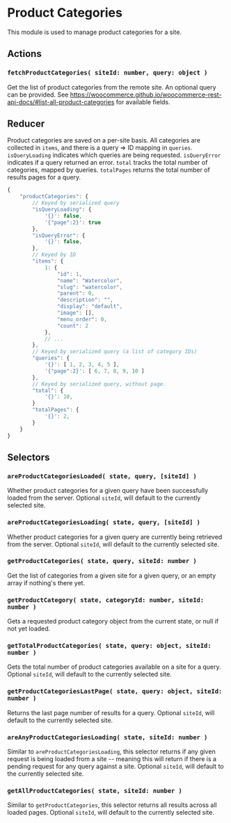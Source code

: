 # Product Categories

This module is used to manage product categories for a site.

## Actions

### `fetchProductCategories( siteId: number, query: object )`

Get the list of product categories from the remote site.
An optional query can be provided. See https://woocommerce.github.io/woocommerce-rest-api-docs/#list-all-product-categories for available fields.

## Reducer

Product categories are saved on a per-site basis. All categories are collected in `items`, and there is a query => ID mapping in `queries`. `isQueryLoading` indicates which queries are being requested. `isQueryError` indicates if a query returned an error. `total` tracks the total number of categories, mapped by queries. `totalPages` returns the total number of results pages for a query.

```js
{
	"productCategories": {
		// Keyed by serialized query
		"isQueryLoading": {
			'{}': false,
			'{"page":2}': true
		},
		"isQueryError": {
			'{}': false,
		},
		// Keyed by ID
		"items": {
			1: {
				"id": 1,
				"name": "Watercolor",
				"slug": "watercolor",
				"parent": 0,
				"description": "",
				"display": "default",
				"image": [],
				"menu_order": 0,
				"count": 2
			},
			// ...
		},
		// Keyed by serialized query (a list of category IDs)
		"queries": {
			'{}': [ 1, 2, 3, 4, 5 ],
			'{"page":2}': [ 6, 7, 8, 9, 10 ]
		},
		// Keyed by serialized query, without page.
		"total": {
			'{}': 10,
		}
		"totalPages": {
			'{}': 2,
		}
	}
}
```

## Selectors

### `areProductCategoriesLoaded( state, query, [siteId] )`

Whether product categories for a given query have been successfully loaded from the server. Optional `siteId`, will default to the currently selected site.

### `areProductCategoriesLoading( state, query, [siteId] )`

Whether product categories for a given query are currently being retrieved from the server. Optional `siteId`, will default to the currently selected site.

### `getProductCategories( state, query, siteId: number )`

Get the list of categories from a given site for a given query, or an empty array if nothing's there yet.

### `getProductCategory( state, categoryId: number, siteId: number )`

Gets a requested product category object from the current state, or null if not yet loaded.

### `getTotalProductCategories( state, query: object, siteId: number )`

Gets the total number of product categories available on a site for a query. Optional `siteId`, will default to the currently selected site.

### `getProductCategoriesLastPage( state, query: object, siteId: number )`

Returns the last page number of results for a query. Optional `siteId`, will default to the currently selected site.

### `areAnyProductCategoriesLoading( state, siteId: number )`

Similar to `areProductCategoriesLoading`, this selector returns if any given request is being loaded from a site -- meaning this will return if there is a pending request for any query against a site. Optional `siteId`, will default to the currently selected site.

### `getAllProductCategories( state, siteId: number )`

Similar to `getProductCategories`, this selector returns all results across all loaded pages. Optional `siteId`, will default to the currently selected site.
